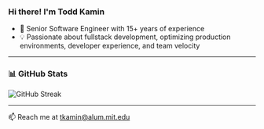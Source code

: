 ### Hi there! I'm Todd Kamin

- 🔧 Senior Software Engineer with 15+ years of experience
- 💡 Passionate about fullstack development, optimizing production environments, developer experience, and team velocity

---

### 📊 GitHub Stats

<!-- GitHub Stats -->
<!-- ![GitHub Stats](https://github-readme-stats.vercel.app/api?username=tkamin&show_icons=true&count_private=true&theme=default&show=reviews,prs_merged,prs_merged_percentage&count_private=true&include_all_commits=true) -->

<!-- Top Languages -->
<!-- ![Top Langs](https://github-readme-stats.vercel.app/api/top-langs/?username=tkamin&layout=compact&theme=default) -->

<!-- GitHub Streak -->
![GitHub Streak](https://streak-stats.demolab.com/?user=tkamin&theme=default)


<!--
---

### 🔧 Recent Contributions
-->
<!-- GitHub Activity Graph -->
<!-- ![Contribution Graph](https://github-readme-activity-graph.vercel.app/graph?username=tkamin&theme=github-compact) -->

<!--
---

### 🔍 Pull Request Summary

| Metric         | Count |
|----------------|-------|
| ✅ PRs Opened   | ![PRs Opened](https://img.shields.io/badge/dynamic/json?color=informational&label=Opened&query=%24.totalPullRequests.opened&url=https%3A%2F%2Fgh-stats-api.herokuapp.com%2Fapi%2Ftkamin) |
| 📝 PRs Reviewed | (You may need a manual count or GitHub API script for accurate stats) |
| 🔀 PRs Merged   | (Same as above—use GitHub's API or Insights tab) |
| 📈 Total Commits| ![Commits](https://img.shields.io/badge/dynamic/json?color=success&label=Commits&query=%24.totalCommits&url=https%3A%2F%2Fgh-stats-api.herokuapp.com%2Fapi%2Ftkamin) |

> 🛠 For advanced insights like PRs reviewed/merged, you’ll need to use the GitHub GraphQL API or third-party services like [Orbit](https://orbit.love), [Octo Insights](https://octoinsights.com), or set up a custom GitHub Action.
-->
---

📫 Reach me at [tkamin@alum.mit.edu](mailto:tkamin@alum.mit.edu)


<!--
**tkamin/tkamin** is a ✨ _special_ ✨ repository because its `README.md` (this file) appears on your GitHub profile.

Here are some ideas to get you started:

- 🔭 I’m currently working on ...
- 🌱 I’m currently learning ...
- 👯 I’m looking to collaborate on ...
- 🤔 I’m looking for help with ...
- 💬 Ask me about ...
- 📫 How to reach me: ...
- 😄 Pronouns: ...
- ⚡ Fun fact: ...
-->
